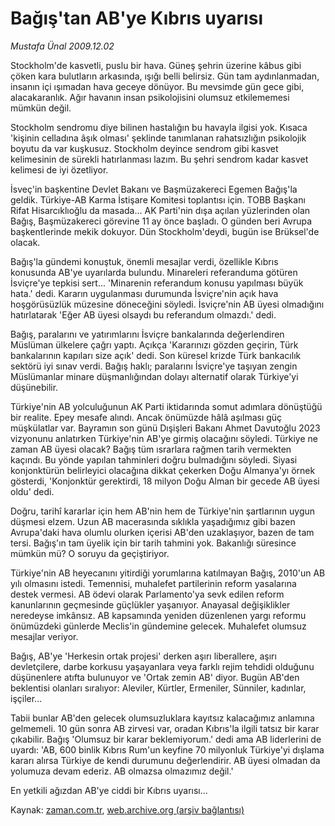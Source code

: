 # Bağış'tan AB'ye Kıbrıs uyarısı

*Mustafa Ünal 2009.12.02*

<tr><td class="metin" colspan="2" style="padding-top: 20px; padding-left: 5px; ">Stockholm'de kasvetli, puslu bir hava. Güneş şehrin üzerine kâbus gibi çöken kara bulutların arkasında, ışığı belli belirsiz. Gün tam aydınlanmadan, insanın içi ışımadan hava geceye dönüyor. Bu mevsimde gün gece gibi, alacakaranlık. Ağır havanın insan psikolojisini olumsuz etkilememesi mümkün değil.</td></tr><tr><td class="metin" colspan="2" style="padding-top: 20px; padding-left: 5px; "><p>Stockholm sendromu diye bilinen hastalığın bu havayla ilgisi yok. Kısaca 'kişinin celladına âşık olması' şeklinde tanımlanan rahatsızlığın psikolojik boyutu da var kuşkusuz. Stockholm deyince sendrom gibi kasvet kelimesinin de sürekli hatırlanması lazım. Bu şehri sendrom kadar kasvet kelimesi de iyi özetliyor.
<p>İsveç'in başkentine Devlet Bakanı ve Başmüzakereci Egemen Bağış'la geldik. Türkiye-AB Karma İstişare Komitesi toplantısı için. TOBB Başkanı Rifat Hisarcıklıoğlu da masada... AK Parti'nin dışa açılan yüzlerinden olan Bağış, Başmüzakereci görevine 11 ay önce başladı. O günden beri Avrupa başkentlerinde mekik dokuyor. Dün Stockholm'deydi, bugün ise Brüksel'de olacak.
<p>Bağış'la gündemi konuştuk, önemli mesajlar verdi, özellikle Kıbrıs konusunda AB'ye uyarılarda bulundu. Minareleri referanduma götüren İsviçre'ye tepkisi sert... 'Minarenin referandum konusu yapılması büyük hata.' dedi. Kararın uygulanması durumunda İsviçre'nin açık hava hoşgörüsüzlük müzesine döneceğini söyledi. İsviçre'nin AB üyesi olmadığını hatırlatarak 'Eğer AB üyesi olsaydı bu referandum olmazdı.' dedi.
<p>Bağış, paralarını ve yatırımlarını İsviçre bankalarında değerlendiren Müslüman ülkelere çağrı yaptı. Açıkça 'Kararınızı gözden geçirin, Türk bankalarının kapıları size açık' dedi. Son küresel krizde Türk bankacılık sektörü iyi sınav verdi. Bağış haklı; paralarını İsviçre'ye taşıyan zengin Müslümanlar minare düşmanlığından dolayı alternatif olarak Türkiye'yi düşünebilir. 
<p>Türkiye'nin AB yolculuğunun AK Parti iktidarında somut adımlara dönüştüğü bir realite. Epey mesafe alındı. Ancak önümüzde hâlâ aşılması güç müşkülatlar var. Bayramın son günü Dışişleri Bakanı Ahmet Davutoğlu 2023 vizyonunu anlatırken Türkiye'nin AB'ye girmiş olacağını söyledi. Türkiye ne zaman AB üyesi olacak? Bağış tüm ısrarlara rağmen tarih vermekten kaçındı. Bu yönde yapılan tahminleri doğru bulmadığını söyledi. Siyasi konjonktürün belirleyici olacağına dikkat çekerken Doğu Almanya'yı örnek gösterdi, 'Konjonktür gerektirdi, 18 milyon Doğu Alman bir gecede AB üyesi oldu' dedi.
<p>Doğru, tarihî kararlar için hem AB'nin hem de Türkiye'nin şartlarının uygun düşmesi elzem. Uzun AB macerasında sıklıkla yaşadığımız gibi bazen Avrupa'daki hava olumlu olurken içerisi AB'den uzaklaşıyor, bazen de tam tersi. Bağış'ın tam üyelik için bir tarih tahmini yok. Bakanlığı süresince mümkün mü? O soruyu da geçiştiriyor. 
<p>Türkiye'nin AB heyecanını yitirdiği yorumlarına katılmayan Bağış, 2010'un AB yılı olmasını istedi. Temennisi, muhalefet partilerinin reform yasalarına destek vermesi. AB ödevi olarak Parlamento'ya sevk edilen reform kanunlarının geçmesinde güçlükler yaşanıyor. Anayasal değişiklikler neredeyse imkânsız. AB kapsamında yeniden düzenlenen yargı reformu önümüzdeki günlerde Meclis'in gündemine gelecek. Muhalefet olumsuz mesajlar veriyor.
<p>Bağış, AB'ye 'Herkesin ortak projesi' derken aşırı liberallere, aşırı devletçilere, darbe korkusu yaşayanlara veya farklı rejim tehdidi olduğunu düşünenlere atıfta bulunuyor ve 'Ortak zemin AB' diyor. Bugün AB'den beklentisi olanları sıralıyor: Aleviler, Kürtler, Ermeniler, Sünniler, kadınlar, işçiler...
<p>Tabii bunlar AB'den gelecek olumsuzluklara kayıtsız kalacağımız anlamına gelmemeli. 10 gün sonra AB zirvesi var, oradan Kıbrıs'la ilgili tatsız bir karar çıkabilir. Bağış 'Olumsuz bir karar beklemiyorum.' dedi ama AB liderlerini de uyardı: 'AB, 600 binlik Kıbrıs Rum'un keyfine 70 milyonluk Türkiye'yi dışlama kararı alırsa Türkiye de kendi durumunu değerlendirir. AB üyesi olmadan da yolumuza devam ederiz. AB olmazsa olmazımız değil.'
<p>En yetkili ağızdan AB'ye ciddi bir Kıbrıs uyarısı...<br/></p></p></p></p></p></p></p></p></p></p></td></tr>

Kaynak: [zaman.com.tr](http://zaman.com.tr/yazar.do?yazino=922180), [web.archive.org (arşiv bağlantısı)](http://web.archive.org/web/20100110013332/http://zaman.com.tr:80/yazar.do?yazino=922180)
